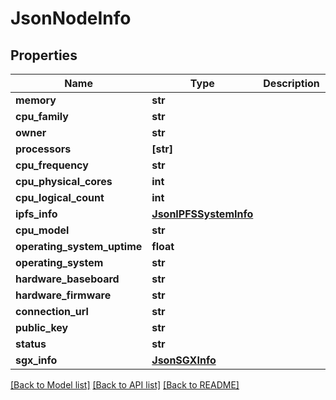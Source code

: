 # JsonNodeInfo


## Properties
Name | Type | Description | Notes
------------ | ------------- | ------------- | -------------
**memory** | **str** |  | [optional] 
**cpu_family** | **str** |  | [optional] 
**owner** | **str** |  | [optional] 
**processors** | **[str]** |  | [optional] 
**cpu_frequency** | **str** |  | [optional] 
**cpu_physical_cores** | **int** |  | [optional] 
**cpu_logical_count** | **int** |  | [optional] 
**ipfs_info** | [**JsonIPFSSystemInfo**](JsonIPFSSystemInfo.md) |  | [optional] 
**cpu_model** | **str** |  | [optional] 
**operating_system_uptime** | **float** |  | [optional] 
**operating_system** | **str** |  | [optional] 
**hardware_baseboard** | **str** |  | [optional] 
**hardware_firmware** | **str** |  | [optional] 
**connection_url** | **str** |  | [optional] 
**public_key** | **str** |  | [optional] 
**status** | **str** |  | [optional] 
**sgx_info** | [**JsonSGXInfo**](JsonSGXInfo.md) |  | [optional] 

[[Back to Model list]](../README.md#documentation-for-models) [[Back to API list]](../README.md#documentation-for-api-endpoints) [[Back to README]](../README.md)


